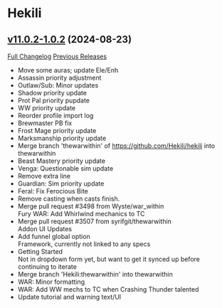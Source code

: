 # Hekili

## [v11.0.2-1.0.2](https://github.com/Hekili/hekili/tree/v11.0.2-1.0.2) (2024-08-23)
[Full Changelog](https://github.com/Hekili/hekili/compare/v11.0.2-1.0.1a...v11.0.2-1.0.2) [Previous Releases](https://github.com/Hekili/hekili/releases)

- Move some auras; update Ele/Enh  
- Assassin priority adjustment  
- Outlaw/Sub: Minor updates  
- Shadow priority update  
- Prot Pal priority pupdate  
- WW priority update  
- Reorder profile import log  
- Brewmaster PB fix  
- Frost Mage priority update  
- Marksmanship priority update  
- Merge branch 'thewarwithin' of https://github.com/Hekili/hekili into thewarwithin  
- Beast Mastery priority update  
- Venga: Questionable sim update  
- Remove extra line  
- Guardian: Sim priority update  
- Feral: Fix Ferocious Bite  
- Remove casting when casts finish.  
- Merge pull request #3498 from Wyste/war\_within  
    Fury WAR: Add Whirlwind mechanics to TC  
- Merge pull request #3507 from syrifgit/thewarwithin  
    Addon UI Updates  
- Add funnel global option  
    Framework, currently not linked to any specs  
- Getting Started  
    Not in dropdown form yet, but want to get it synced up before continuing to iterate  
- Merge branch 'Hekili:thewarwithin' into thewarwithin  
- WAR: Minor formatting  
- WAR: Add WW mechs to TC when Crashing Thunder talented  
- Update tutorial and warning text/UI  
